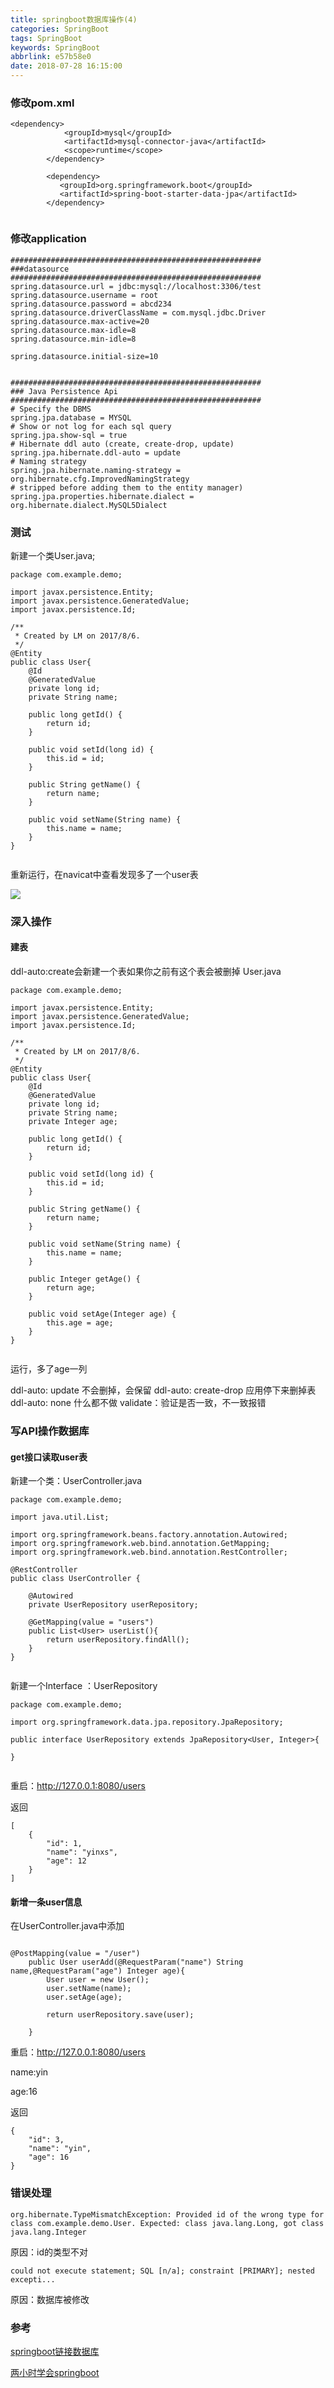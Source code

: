 ```yaml
---
title: springboot数据库操作(4)
categories: SpringBoot
tags: SpringBoot
keywords: SpringBoot
abbrlink: e57b58e0
date: 2018-07-28 16:15:00
---
```

### 修改pom.xml
```
<dependency>
			<groupId>mysql</groupId>
			<artifactId>mysql-connector-java</artifactId>
			<scope>runtime</scope>
		</dependency>
		
		<dependency>
           <groupId>org.springframework.boot</groupId>
           <artifactId>spring-boot-starter-data-jpa</artifactId>
		</dependency>


```
### 修改application

```
########################################################
###datasource
########################################################
spring.datasource.url = jdbc:mysql://localhost:3306/test
spring.datasource.username = root
spring.datasource.password = abcd234
spring.datasource.driverClassName = com.mysql.jdbc.Driver
spring.datasource.max-active=20
spring.datasource.max-idle=8
spring.datasource.min-idle=8

spring.datasource.initial-size=10


########################################################
### Java Persistence Api
########################################################
# Specify the DBMS
spring.jpa.database = MYSQL
# Show or not log for each sql query
spring.jpa.show-sql = true
# Hibernate ddl auto (create, create-drop, update)
spring.jpa.hibernate.ddl-auto = update
# Naming strategy
spring.jpa.hibernate.naming-strategy = org.hibernate.cfg.ImprovedNamingStrategy
# stripped before adding them to the entity manager)
spring.jpa.properties.hibernate.dialect = org.hibernate.dialect.MySQL5Dialect

```
### 测试

新建一个类User.java;
```
package com.example.demo;

import javax.persistence.Entity;
import javax.persistence.GeneratedValue;
import javax.persistence.Id;

/**
 * Created by LM on 2017/8/6.
 */
@Entity
public class User{
    @Id
    @GeneratedValue
    private long id;
    private String name;

    public long getId() {
        return id;
    }

    public void setId(long id) {
        this.id = id;
    }

    public String getName() {
        return name;
    }

    public void setName(String name) {
        this.name = name;
    }
}


```
重新运行，在navicat中查看发现多了一个user表

![](https://raw.githubusercontent.com/Hughendman/picture/master/springboot/22.png)

### 深入操作

#### 建表
ddl-auto:create会新建一个表如果你之前有这个表会被删掉
User.java 
```
package com.example.demo;

import javax.persistence.Entity;
import javax.persistence.GeneratedValue;
import javax.persistence.Id;

/**
 * Created by LM on 2017/8/6.
 */
@Entity
public class User{
    @Id
    @GeneratedValue
    private long id;
    private String name;
    private Integer age;

    public long getId() {
        return id;
    }

    public void setId(long id) {
        this.id = id;
    }

    public String getName() {
        return name;
    }

    public void setName(String name) {
        this.name = name;
    }

    public Integer getAge() {
        return age;
    }

    public void setAge(Integer age) {
        this.age = age;
    }
}


```
运行，多了age一列

ddl-auto: update 不会删掉，会保留
ddl-auto: create-drop 应用停下来删掉表
ddl-auto: none 什么都不做
validate：验证是否一致，不一致报错

### 写API操作数据库

#### get接口读取user表
新建一个类：UserController.java
```
package com.example.demo;

import java.util.List;

import org.springframework.beans.factory.annotation.Autowired;
import org.springframework.web.bind.annotation.GetMapping;
import org.springframework.web.bind.annotation.RestController;

@RestController
public class UserController {
	
	@Autowired
	private UserRepository userRepository;
	
	@GetMapping(value = "users")
	public List<User> userList(){
		return userRepository.findAll();
	}
}


```

新建一个Interface ：UserRepository
```
package com.example.demo;

import org.springframework.data.jpa.repository.JpaRepository;

public interface UserRepository extends JpaRepository<User, Integer>{

}


```
重启：http://127.0.0.1:8080/users

返回
```
[
    {
        "id": 1,
        "name": "yinxs",
        "age": 12
    }
]

```

#### 新增一条user信息

在UserController.java中添加

```

@PostMapping(value = "/user")
	public User userAdd(@RequestParam("name") String name,@RequestParam("age") Integer age){
		User user = new User();
		user.setName(name);
		user.setAge(age);
		
		return userRepository.save(user);
		
	}

```
重启：http://127.0.0.1:8080/users

name:yin

age:16

返回
```
{
    "id": 3,
    "name": "yin",
    "age": 16
}

```

### 错误处理

```
org.hibernate.TypeMismatchException: Provided id of the wrong type for class com.example.demo.User. Expected: class java.lang.Long, got class java.lang.Integer

```

原因：id的类型不对

```
could not execute statement; SQL [n/a]; constraint [PRIMARY]; nested excepti...

```

原因：数据库被修改

### 参考
[springboot链接数据库](https://blog.csdn.net/qq_27153901/article/details/76762264)

[两小时学会springboot](https://www.imooc.com/video/13599)

